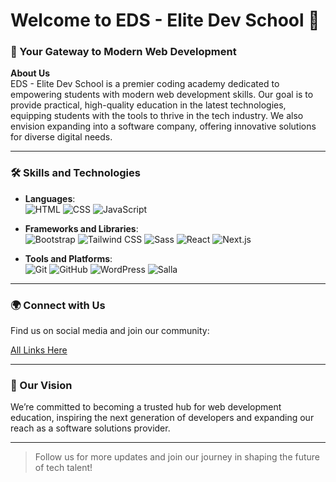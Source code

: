 # Welcome to EDS - Elite Dev School 👋

### 🌟 Your Gateway to Modern Web Development

**About Us**  
EDS - Elite Dev School is a premier coding academy dedicated to empowering students with modern web development skills. Our goal is to provide practical, high-quality education in the latest technologies, equipping students with the tools to thrive in the tech industry. We also envision expanding into a software company, offering innovative solutions for diverse digital needs.

---

### 🛠 Skills and Technologies

- **Languages**:  
  ![HTML](https://img.shields.io/badge/-HTML-E34F26?logo=html5&logoColor=white&style=flat) 
  ![CSS](https://img.shields.io/badge/-CSS-1572B6?logo=css3&logoColor=white&style=flat) 
  ![JavaScript](https://img.shields.io/badge/-JavaScript-F7DF1E?logo=javascript&logoColor=black&style=flat) 

- **Frameworks and Libraries**:  
  ![Bootstrap](https://img.shields.io/badge/-Bootstrap-7952B3?logo=bootstrap&logoColor=white&style=flat) 
  ![Tailwind CSS](https://img.shields.io/badge/-Tailwind_CSS-38B2AC?logo=tailwind-css&logoColor=white&style=flat) 
  ![Sass](https://img.shields.io/badge/-Sass-CC6699?logo=sass&logoColor=white&style=flat) 
  ![React](https://img.shields.io/badge/-React-61DAFB?logo=react&logoColor=black&style=flat) 
  ![Next.js](https://img.shields.io/badge/-Next.js-000000?logo=nextdotjs&logoColor=white&style=flat) 

- **Tools and Platforms**:  
  ![Git](https://img.shields.io/badge/-Git-F05032?logo=git&logoColor=white&style=flat) 
  ![GitHub](https://img.shields.io/badge/-GitHub-181717?logo=github&logoColor=white&style=flat) 
  ![WordPress](https://img.shields.io/badge/-WordPress-21759B?logo=wordpress&logoColor=white&style=flat) 
  ![Salla](https://img.shields.io/badge/-Salla-blueviolet?style=flat)

---


### 🌍 Connect with Us  
Find us on social media and join our community:

[All Links Here](https://linktr.ee/elitedevschool)

---

### 🚀 Our Vision  
We’re committed to becoming a trusted hub for web development education, inspiring the next generation of developers and expanding our reach as a software solutions provider.

---

> Follow us for more updates and join our journey in shaping the future of tech talent!
